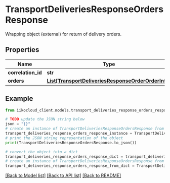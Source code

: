 # TransportDeliveriesResponseOrdersResponse

Wrapping object (external) for return of delivery orders.

## Properties

Name | Type | Description | Notes
------------ | ------------- | ------------- | -------------
**correlation_id** | **str** |  | 
**orders** | [**List[TransportDeliveriesResponseOrderOrderInfo]**](TransportDeliveriesResponseOrderOrderInfo.md) | Orders. | 

## Example

```python
from iikocloud_client.models.transport_deliveries_response_orders_response import TransportDeliveriesResponseOrdersResponse

# TODO update the JSON string below
json = "{}"
# create an instance of TransportDeliveriesResponseOrdersResponse from a JSON string
transport_deliveries_response_orders_response_instance = TransportDeliveriesResponseOrdersResponse.from_json(json)
# print the JSON string representation of the object
print(TransportDeliveriesResponseOrdersResponse.to_json())

# convert the object into a dict
transport_deliveries_response_orders_response_dict = transport_deliveries_response_orders_response_instance.to_dict()
# create an instance of TransportDeliveriesResponseOrdersResponse from a dict
transport_deliveries_response_orders_response_from_dict = TransportDeliveriesResponseOrdersResponse.from_dict(transport_deliveries_response_orders_response_dict)
```
[[Back to Model list]](../README.md#documentation-for-models) [[Back to API list]](../README.md#documentation-for-api-endpoints) [[Back to README]](../README.md)


